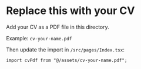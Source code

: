 # Replace this with your CV

Add your CV as a PDF file in this directory.

Example: `cv-your-name.pdf`

Then update the import in `/src/pages/Index.tsx`:

```tsx
import cvPdf from "@/assets/cv-your-name.pdf";
```
